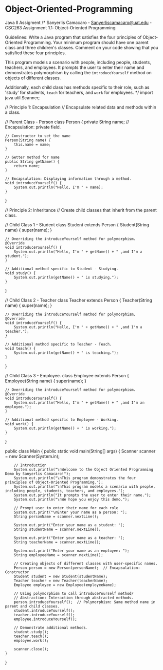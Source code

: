 # Object-Oriented-Programming
Java II Assigment 
/*
 Sanyerlis Camacaro - Sanyerliscamacaro@uat.edu - CSC263
 Assignment 1.1: Object-Oriented Programming

 Guidelines:
 Write a Java program that satisfies the four principles of Object-Oriented Programming.
 Your minimum program should have one parent class and three children's classes.
 Comment on your code showing that you satisfied these four principles.

 This program models a scenario with people, including people, students, teachers, and employees.
 It prompts the user to enter their name and demonstrates polymorphism by calling the `introduceYourself`
 method on objects of different classes.

 Additionally, each child class has methods specific to their role, such as 'study' for students, `teach` for teachers,
 and `work` for employees.
 */
import java.util.Scanner;

// Principle 1: Encapsulation
// Encapsulate related data and methods within a class.

// Parent Class - Person
class Person {
    private String name;  // Encapsulation: private field.

    // Constructor to set the name
    Person(String name) {
        this.name = name;
    }

    // Getter method for name
    public String getName() {
        return name;
    }

    // Encapsulation: Displaying information through a method.
    void introduceYourself() {
        System.out.println("Hello, I'm " + name);
    }
}

// Principle 2: Inheritance
// Create child classes that inherit from the parent class.

// Child Class 1 - Student
class Student extends Person {
    Student(String name) {
        super(name);
    }

    // Overriding the introduceYourself method for polymorphism.
    @Override
    void introduceYourself() {
        System.out.println("Hello, I'm " + getName() + " ,and I'm a student.");
    }

    // Additional method specific to Student - Studying.
    void study() {
        System.out.println(getName() + " is studying.");
    }
}

// Child Class 2 - Teacher
class Teacher extends Person {
    Teacher(String name) {
        super(name);
    }

    // Overriding the introduceYourself method for polymorphism.
    @Override
    void introduceYourself() {
        System.out.println("Hello, I'm " + getName() + " ,and I'm a teacher.");
    }

    // Additional method specific to Teacher - Teach.
    void teach() {
        System.out.println(getName() + " is teaching.");
    }
}

// Child Class 3 - Employee.
class Employee extends Person {
    Employee(String name) {
        super(name);
    }

    // Overriding the introduceYourself method for polymorphism.
    @Override
    void introduceYourself() {
        System.out.println("Hello, I'm " + getName() + " ,and I'm an employee.");
    }

    // Additional method specific to Employee - Working.
    void work() {
        System.out.println(getName() + " is working.");
    }
}

public class Main {
    public static void main(String[] args) {
        Scanner scanner = new Scanner(System.in);

        // Introduction
        System.out.println("\nWelcome to the Object Oriented Programming Demo by Sanyerlis Camacaro!");
        System.out.println("\nThis program demonstrates the four principles of Object-Oriented Programming.");
        System.out.println("\nThis program models a scenario with people, including people, students, teachers, and employees.");
        System.out.println("It prompts the user to enter their name.");
        System.out.println("\nWe hope you enjoy this demo.");

        // Prompt user to enter their name for each role
        System.out.print("\nEnter your name as a person: ");
        String personName = scanner.nextLine();

        System.out.print("Enter your name as a student: ");
        String studentName = scanner.nextLine();

        System.out.print("Enter your name as a teacher: ");
        String teacherName = scanner.nextLine();

        System.out.print("Enter your name as an employee: ");
        String employeeName = scanner.nextLine();

        // Creating objects of different classes with user-specific names.
        Person person = new Person(personName);  // Encapsulation: Constructor
        Student student = new Student(studentName);
        Teacher teacher = new Teacher(teacherName);
        Employee employee = new Employee(employeeName);

        // Using polymorphism to call introduceYourself method/
        // Abstraction: Interaction through abstracted methods.
        person.introduceYourself();  // Polymorphism: Same method name in parent and child classes.
        student.introduceYourself();
        teacher.introduceYourself();
        employee.introduceYourself();

        // Demonstrate additional methods.
        student.study();
        teacher.teach();
        employee.work();

        scanner.close();
    }
}


